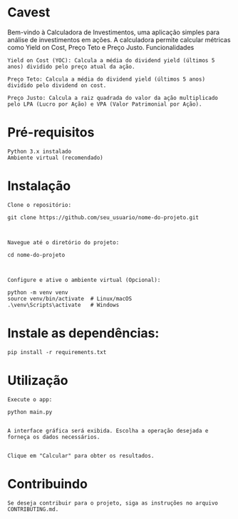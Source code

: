 # Cavest


Bem-vindo à Calculadora de Investimentos, uma aplicação simples para análise de investimentos em ações. A calculadora permite calcular métricas como Yield on Cost, Preço Teto e Preço Justo.
Funcionalidades

    Yield on Cost (YOC): Calcula a média do dividend yield (últimos 5 anos) dividido pelo preço atual da ação.

    Preço Teto: Calcula a média do dividend yield (últimos 5 anos) dividido pelo dividend on cost.

    Preço Justo: Calcula a raiz quadrada do valor da ação multiplicado pelo LPA (Lucro por Ação) e VPA (Valor Patrimonial por Ação).

# Pré-requisitos

    Python 3.x instalado
    Ambiente virtual (recomendado)

# Instalação
    Clone o repositório:

    git clone https://github.com/seu_usuario/nome-do-projeto.git



    Navegue até o diretório do projeto:

    cd nome-do-projeto



    Configure e ative o ambiente virtual (Opcional):

    python -m venv venv
    source venv/bin/activate  # Linux/macOS
    .\venv\Scripts\activate   # Windows

# Instale as dependências:

    pip install -r requirements.txt

# Utilização
    Execute o app:

    python main.py


    A interface gráfica será exibida. Escolha a operação desejada e forneça os dados necessários.


    Clique em "Calcular" para obter os resultados.



# Contribuindo

    Se deseja contribuir para o projeto, siga as instruções no arquivo CONTRIBUTING.md.